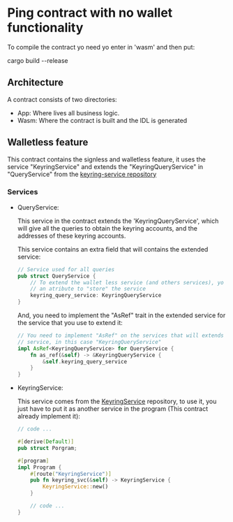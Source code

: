 # Ping contract with no wallet functionality

To compile the contract yo need yo enter in 'wasm' and then put:

cargo build --release

## Architecture

A contract consists of two directories:
-	App: Where lives all business logic.
-	Wasm: Where the contract is built and the IDL is generated 

## Walletless feature

This contract contains the signless and walletless feature, it uses the service "KeyringService" and extends the "KeyringQueryService" in "QueryService" from the [keyring-service repository](https://github.com/Vara-Lab/Contracts-Services/tree/main/keyring-service)

### Services

- QueryService:

    This service in the contract extends the 'KeyringQueryService', which will give all the queries to obtain the keyring accounts, and the addresses of these keyring accounts.
    
    This service contains an extra field that will contains the extended service:

    ```rust
    // Service used for all queries
    pub struct QueryService {
        // To extend the wallet less service (and others services), yo need to create
        // an atribute to "store" the service
        keyring_query_service: KeyringQueryService
    }
    ```

    And, you need to implement the "AsRef" trait in the extended service for the service that you use to extend it:

    ```rust
    // You need to implement "AsRef" on the services that will extends another
    // service, in this case "KeyringQueryService"
    impl AsRef<KeyringQueryService> for QueryService {
        fn as_ref(&self) -> &KeyringQueryService {
            &self.keyring_query_service
        }
    }
    ```

- KeyringService:

    This service comes from the [KeyringService](https://github.com/Vara-Lab/Contracts-Services/tree/main/keyring-service) repository, to use it, you just have to put it as another service in the program (This contract already implement it):

    ```rust
    // code ...

    #[derive(Default)]
    pub struct Porgram;

    #[program]
    impl Program {
        #[route("KeyringService")]
        pub fn keyring_svc(&self) -> KeyringService {
            KeyringService::new()
        }

        // code ...
    }
    ```
